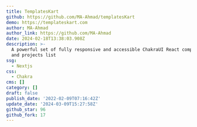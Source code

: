 ```yaml
---
title: TemplatesKart
github: https://github.com/MA-Ahmad/templatesKart
demo: https://templateskart.com
author: MA-Ahmad
author_link: https://github.com/MA-Ahmad
date: 2024-02-18T13:38:03.908Z
description: >-
  A powerful set of fully responsive and accessible ChakraUI React components
  and projects list
ssg:
  - Nextjs
css:
  - Chakra
cms: []
category: []
draft: false
publish_date: '2022-02-09T07:16:42Z'
update_date: '2024-03-09T15:27:58Z'
github_star: 96
github_fork: 17
---
```

